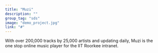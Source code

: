 ```yaml
---
title: "Muzi"
description: ""
group_tag: "sds"
image: "demo_project.jpg" 
link: "#"
---
```


With over 200,000 tracks by 25,000 artists and updating daily, Muzi is the one stop online music player for the IIT Roorkee intranet.